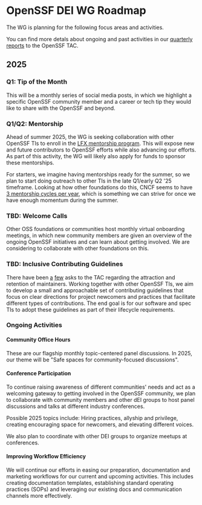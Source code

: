 # OpenSSF DEI WG Roadmap

The WG is planning for the following focus areas and activities.

You can find more detals about ongoing and past activities in our
[quarterly reports](https://github.com/ossf/tac/tree/main/TI-reports)
to the OpenSSF TAC.

## 2025

### Q1: Tip of the Month

This will be a monthly series of social media posts,
in which we highlight a specific OpenSSF community member and a career or
tech tip they would like to share with the OpenSSF and beyond.

### Q1/Q2: Mentorship

Ahead of summer 2025, the WG is seeking collaboration with
other OpenSSF TIs to enroll in the
[LFX mentorship program](https://lfx.linuxfoundation.org/tools/mentorship/).
This will expose new and future
contributors to OpenSSF efforts while also advancing our efforts. As part of
this activity, the WG will likely also apply for funds to sponsor these
mentorships.

For starters, we imagine having mentorships ready for the summer, so we plan to
start doing outreach to other TIs in the late Q1/early Q2 '25 timeframe.
Looking at how other foundations do this, CNCF seems to have
[3 mentorship cycles per year](https://github.com/cncf/mentoring/blob/main/programs/lfx-mentorship/README.md#program-cycles-and-archive-data), which is
something we can strive for once we have enough momentum during the summer.

### TBD: Welcome Calls

Other OSS foundations or communities host monthly virtual onboarding meetings,
in which new community members are given an overview of the ongoing OpenSSF
initiatives and can learn about getting involved. We are considering to
collaborate with other foundations on this.

### TBD: Inclusive Contributing Guidelines

There have been [a](https://github.com/ossf/tac/issues/330) [few](https://github.com/ossf/tac/issues/169) asks
to the TAC regarding the attraction and retention of maintainers. Working
together with other OpenSSF TIs, we aim to develop a small and approachable
set of contributing guidelines that focus on clear directions for project
newcomers and practices that facilitate different types of contributions.
The end goal is for our software and spec TIs to adopt these guidelines
as part of their lifecycle requirements.

### Ongoing Activities

#### Community Office Hours

These are our flagship monthly topic-centered panel discussions. In 2025, our
theme will be "Safe spaces for community-focused discussions".

#### Conference Participation

To continue raising awareness of different communities' needs and act as a
welcoming gateway to getting involved in the OpenSSF community, we plan to
collaborate with community members and other dEI groups to host panel
discussions and talks at different industry conferences.

Possible 2025 topics include: Hiring practices, allyship and privilege, creating
encouraging space for newcomers, and elevating different voices.

We also plan to coordinate with other DEI groups to organize meetups at
conferences.

#### Improving Workflow Efficiency

We will continue our efforts in easing our preparation, documentation and
marketing workflows for our current and upcoming activities. This includes
creating documentation templates, establishing standard operating practices
(SOPs) and leveraging our existing docs and communication channels more
effectively.
